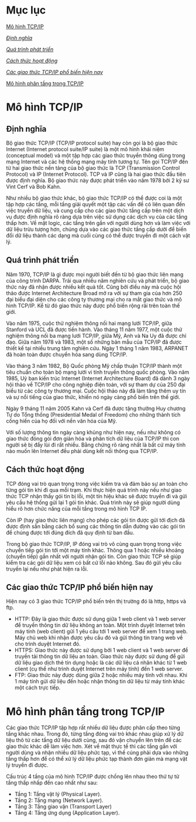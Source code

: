 # Mục lục

[Mô hình TCP/IP](#mohinhtcpip)

  [*Định nghĩa*](#dinhnghia)
  
  [*Quá trình phát triển*](#quatrinhphattrien)
  
  [*Cách thức hoạt động*](#cachthuchoatdong)
  
  [*Các giao thức TCP/IP phổ biến hiện nay*](#phobien)

[Mô hình phân tầng trong TCP/IP](#mohinhphantang)
<a name="mohinhtcpip"></a>
# Mô hình TCP/IP
<a name="dinhnghia"></a>
## Định nghĩa
Bộ giao thức TCP/IP (TCP/IP protocol suite) hay còn gọi là bộ giao thức Internet (Internet protocol suite/IP suite) là một mô hình khái niệm (conceptual model) và một tập hợp các giao thức truyền thông dùng trong mạng Internet và các hệ thống mạng máy tính tương tự. Tên gọi TCP/IP đến từ hai giao thức nền tảng của bộ giao thức là TCP (Transmission Control Protocol) và IP (Internet Protocol). TCP và IP cũng là hai giao thức đầu tiên được định nghĩa. Bộ giao thức này được phát triển vào năm 1978 bởi 2 kỹ sư Vint Cerf và Bob Kahn.

Như nhiều bộ giao thức khác, bộ giao thức TCP/IP có thể được coi là một tập hợp các tầng, mỗi tầng giải quyết một tập các vấn đề có liên quan đến việc truyền dữ liệu, và cung cấp cho các giao thức tầng cấp trên một dịch vụ được định nghĩa rõ ràng dựa trên việc sử dụng các dịch vụ của các tầng thấp hơn. Về mặt logic, các tầng trên gần với người dùng hơn và làm việc với dữ liệu trừu tượng hơn, chúng dựa vào các giao thức tầng cấp dưới để biến đổi dữ liệu thành các dạng mà cuối cùng có thể được truyền đi một cách vật lý.

<a name="quatrinhphattrien"></a>
## Quá trình phát triển
Năm 1970, TCP/IP là gì được mọi người biết đến từ bộ giao thức liên mạng của công trình DARPA. Trải qua nhiều năm nghiên cứu và phát triển, bộ giao thức này đã nhận được nhiều kết quả tốt. Cũng bởi điều này mà cuộc hội thảo được Internet Architecture Broad mở ra với sự tham gia của hơn 250 đại biểu đại diện cho các công ty thương mại cho ra mắt giao thức và mô hình TCP/IP. Kể từ đó giao thức này được phổ biến rộng rãi trên toàn thế giới.

Vào năm 1975, cuộc thử nghiệm thông nối hai mạng lưới TCP/IP, giữa Stanford và UCL đã được tiến hành. Vào tháng 11 năm 1977, một cuộc thử nghiệm thông nối ba mạng lưới TCP/IP, giữa Mỹ, Anh và Na Uy đã được chỉ đạo. Giữa năm 1978 và 1983, một số những bản mẫu của TCP/IP đã được thiết kế tại nhiều trung tâm nghiên cứu. Ngày 1 tháng 1 năm 1983, ARPANET đã hoàn toàn được chuyển hóa sang dùng TCP/IP.

Vào tháng 3 năm 1982, Bộ Quốc phòng Mỹ chấp thuận TCP/IP thành một tiêu chuẩn cho toàn bộ mạng lưới vi tính truyền thông quốc phòng. Vào năm 1985, Uỷ ban kiến trúc Internet (Internet Architecture Board) đã dành 3 ngày hội thảo về TCP/IP cho công nghiệp điện toán, với sự tham dự của 250 đại biểu từ các công ty thương mại. Cuộc hội thảo này đã làm tăng thêm uy tín và sự nổi tiếng của giao thức, khiến nó ngày càng phổ biến trên thế giới.

Ngày 9 tháng 11 năm 2005 Kahn và Cerf đã được tặng thưởng Huy chương Tự do Tổng thống (Presidential Medal of Freedom) cho những thành tích cống hiến của họ đối với nền văn hóa của Mỹ.

Với số lượng thông tin ngày càng khủng như hiện nay, nếu như không có giao thức đóng gói đơn giản hóa và phân tích dữ liệu của TCP/IP thì con người sẽ bị đẩy lùi đi rất nhiều. Bằng chứng rõ ràng nhất là bất cứ máy tính nào muốn lên Internet đều phải dùng kết nối thông qua TCP/IP.

<a name="cachthuchoatdong"></a>
## Cách thức hoạt động
TCP đóng vai trò quan trọng trong việc kiểm tra và đảm bảo sự an toàn cho từng gói tin khi đi qua mỗi trạm. Khi thực hiện quá trình này nếu như giao thức TCP nhận thấy gói tin bị lỗi, một tín hiệu khác sẽ được truyền đi và gửi yêu cầu hệ thống gửi lại 1 gói tin khác. Quá trình này sẽ giúp người dùng hiểu rõ hơn chức năng của mỗi tầng trong mô hình TCP IP.

Còn IP (hay giao thức liên mạng) cho phép các gói tin được gửi tới địch đã được định sẵn bằng cách bổ sung các thông tin dẫn đường vào các gói tin để chúng được tới đúng đích đã quy định từ ban đầu.

Trong bộ giao thức TCP/IP, IP đóng vai trò vô cùng quan trọng trong việc chuyển tiếp gói tin tới một máy tính khác. Thông qua 1 hoặc nhiều khoảng (chuyển tiếp) gần nhất với người nhận gói tin. Còn giao thức TCP sẽ giúp kiểm tra các gói dữ liệu xem có bất cứ lỗi nào không. Sau đó gửi yêu cầu truyền lại nếu như phát hiện ra lỗi.
<a name="phobien"></a>
## Các giao thức TCP/IP phổ biến hiện nay
Hiện nay có 3 giao thức TCP/IP phổ biến trên thị trường đó là http, https và ftp.
- HTTP: Đây là giao thức được sử dụng giữa 1 web client và 1 web server để truyền thông tin dữ liệu không an toàn. Một trình duyệt Internet trên máy tính (web client) gửi 1 yêu cầu tới 1 web server để xem 1 trang web. Máy chủ web khi nhận được yêu cầu đó và gửi thông tin trang web về cho trình duyệt Internet đó.
- HTTPS: Giao thức này được sử dụng bởi 1 web client và 1 web server để truyền tải thông tin dữ liệu an toàn. Giao thức này được sử dụng để gửi dữ liệu giao dịch thẻ tín dụng hoặc là các dữ liệu cá nhân khác từ 1 web client (cụ thể như trình duyệt Internet trên máy tính) đến 1 web server.
- FTP: Giao thức này được dùng giữa 2 hoặc nhiều máy tính với nhau. Khi 1 máy tính gửi dữ liệu đến hoặc nhận thông tin dữ liệu từ máy tính khác một cách trực tiếp.

<a name="mohinhphantang"></a>
# Mô hình phân tầng trong TCP/IP
Các giao thức TCP/IP tập hợp rất nhiều dữ liệu được phân cấp theo từng tầng khác nhau. Trong đó, từng tầng đóng vai trò khác nhau giúp xử lý dữ liệu thô từ các tầng dữ liệu dưới cùng, sau đó vận chuyển lên trên để các giao thức khác dễ làm việc hơn. Xét về mặt thực tế thì các tầng gần với người dùng và nhận nhiều dữ liệu phức tạp, vì thế cúng phải dựa vào những tầng thấp hơn để có thể xử lý dữ liệu phức tạp thành đơn giản mà mạng vật lý truyền đi được.

Cấu trúc 4 tầng của mô hình TCP/IP được chồng lên nhau theo thứ tự từ tầng thấp nhấp đến cao nhất như sau:
- Tầng 1: Tầng vật lý (Physical Layer).
- Tầng 2: Tầng mạng (Network Layer).
- Tầng 3: Tầng giao vận (Transport Layer)
- Tầng 4: Tầng ứng dụng (Application Layer).
